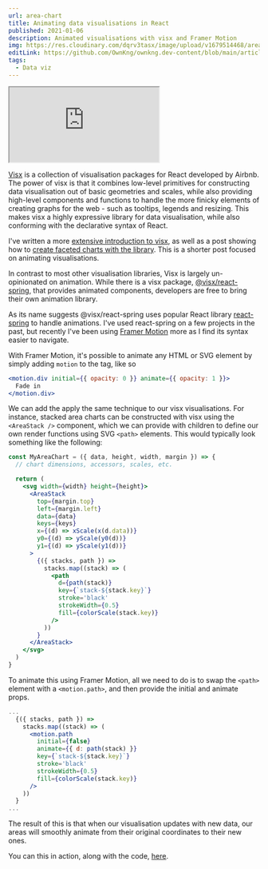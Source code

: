 ```yaml
---
url: area-chart
title: Animating data visualisations in React
published: 2021-01-06
description: Animated visualisations with visx and Framer Motion
img: https://res.cloudinary.com/dqrv3tasx/image/upload/v1679514468/area-chart_qir57y.png
editLink: https://github.com/OwnKng/ownkng.dev-content/blob/main/articles/area-chart/area-chart.md
tags:
  - Data viz
---
```


<iframe src='https://components.ownkng.dev/area'></iframe>

[Visx](https://airbnb.io/visx/) is a collection of visualisation packages for React developed by Airbnb. The power of visx is that it combines low-level primitives for constructing data visualisation out of basic geometries and scales, while also providing high-level components and functions to handle the more finicky elements of creating graphs for the web - such as tooltips, legends and resizing. This makes visx a highly expressive library for data visualisation, while also conforming with the declarative syntax of React.

I've written a more [extensive introduction to visx](https://ownkng.vercel.app/thoughts/data-viz-react), as well as a post showing how to [create faceted charts with the library](https://ownkng.vercel.app/thoughts/facet-line-chart). This is a shorter post focused on animating visualisations.

In contrast to most other visualisation libraries, Visx is largely un-opinionated on animation. While there is a visx package, [@visx/react-spring](https://airbnb.io/visx/docs/react-spring), that provides animated components, developers are free to bring their own animation library.

As its name suggests @visx/react-spring uses popular React library [react-spring](https://www.react-spring.io/) to handle animations. I've used react-spring on a few projects in the past, but recently I've been using [Framer Motion](https://www.framer.com/api/motion) more as I find its syntax easier to navigate.

With Framer Motion, it's possible to animate any HTML or SVG element by simply adding `motion` to the tag, like so

```jsx
<motion.div initial={{ opacity: 0 }} animate={{ opacity: 1 }}>
  Fade in
</motion.div>
```

We can add the apply the same technique to our visx visualisations. For instance, stacked area charts can be constructed with visx using the `<AreaStack />` component, which we can provide with children to define our own render functions using SVG `<path>` elements. This would typically look something like the following:

```jsx
const MyAreaChart = ({ data, height, width, margin }) => {
  // chart dimensions, accessors, scales, etc.

  return (
    <svg width={width} height={height}>
      <AreaStack
        top={margin.top}
        left={margin.left}
        data={data}
        keys={keys}
        x={(d) => xScale(x(d.data))}
        y0={(d) => yScale(y0(d))}
        y1={(d) => yScale(y1(d))}
      >
        {({ stacks, path }) =>
          stacks.map((stack) => (
            <path
              d={path(stack)}
              key={`stack-${stack.key}`}
              stroke='black'
              strokeWidth={0.5}
              fill={colorScale(stack.key)}
            />
          ))
        }
      </AreaStack>
    </svg>
  )
}
```

To animate this using Framer Motion, all we need to do is to swap the `<path>` element with a `<motion.path>`, and then provide the initial and animate props.

```jsx
...
  {({ stacks, path }) =>
    stacks.map((stack) => (
      <motion.path
        initial={false}
        animate={{ d: path(stack) }}
        key={`stack-${stack.key}`}
        stroke='black'
        strokeWidth={0.5}
        fill={colorScale(stack.key)}
      />
    ))
  }
...
```

The result of this is that when our visualisation updates with new data, our areas will smoothly animate from their original coordinates to their new ones.

You can this in action, along with the code, [here](https://codesandbox.io/s/nervous-sun-0n7cr?file=/src/App.js).
